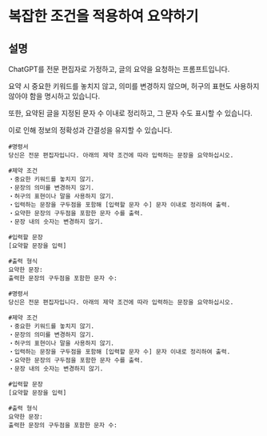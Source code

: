 # 복잡한 조건을 적용하여 요약하기

## 설명
ChatGPT를 전문 편집자로 가정하고, 글의 요약을 요청하는 프롬프트입니다.

요약 시 중요한 키워드를 놓치지 않고, 의미를 변경하지 않으며, 허구의 표현도 사용하지 않아야 함을 명시하고 있습니다.

또한, 요약된 글을 지정된 문자 수 이내로 정리하고, 그 문자 수도 표시할 수 있습니다.

이로 인해 정보의 정확성과 간결성을 유지할 수 있습니다.

```plaintext
#명령서
당신은 전문 편집자입니다. 아래의 제약 조건에 따라 입력하는 문장을 요약하십시오.

#제약 조건
・중요한 키워드를 놓치지 않기.
・문장의 의미를 변경하지 않기.
・허구의 표현이나 말을 사용하지 않기.
・입력하는 문장을 구두점을 포함해 [입력할 문자 수] 문자 이내로 정리하여 출력.
・요약한 문장의 구두점을 포함한 문자 수를 출력.
・문장 내의 숫자는 변경하지 않기.

#입력할 문장
[요약할 문장을 입력]

#출력 형식
요약한 문장:
출력한 문장의 구두점을 포함한 문자 수:
```

```plaintext
#명령서
당신은 전문 편집자입니다. 아래의 제약 조건에 따라 입력하는 문장을 요약하십시오.

#제약 조건
・중요한 키워드를 놓치지 않기.
・문장의 의미를 변경하지 않기.
・허구의 표현이나 말을 사용하지 않기.
・입력하는 문장을 구두점을 포함해 [입력할 문자 수] 문자 이내로 정리하여 출력.
・요약한 문장의 구두점을 포함한 문자 수를 출력.
・문장 내의 숫자는 변경하지 않기.

#입력할 문장
[요약할 문장을 입력]

#출력 형식
요약한 문장:
출력한 문장의 구두점을 포함한 문자 수:
```